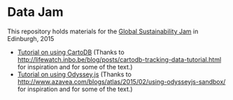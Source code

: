 # Data Jam
This repository holds materials for the [Global Sustainability Jam](http://planet.globalsustainabilityjam.org) in Edinburgh, 2015

* [Tutorial on using CartoDB](https://github.com/edinburghlivinglab/datajam/blob/master/cartodb.md) (Thanks to http://lifewatch.inbo.be/blog/posts/cartodb-tracking-data-tutorial.html for inspiration and for some of the text.)
* [Tutorial on using Odyssey.js](https://github.com/edinburghlivinglab/datajam/blob/master/odyssey.md) (Thanks to http://www.azavea.com/blogs/atlas/2015/02/using-odysseyjs-sandbox/ for inspiration and for some of the text.)
